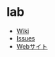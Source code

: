 # lab
- [Wiki](https://github.com/keitalab/lab/wiki)
- [Issues](https://github.com/keitalab/lab/issues)
- [Webサイト](https://keita-lab.jp)
